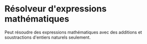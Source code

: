 # Résolveur d'expressions mathématiques

Peut résoudre des expressions mathématiques avec des additions et soustractions d'entiers naturels seulement.